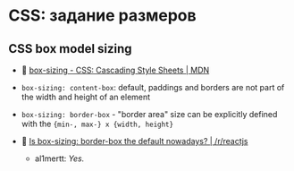 # CSS: задание размеров

## CSS box model sizing

- :beginner: [box-sizing - CSS: Cascading Style Sheets | MDN](https://developer.mozilla.org/en-US/docs/Web/CSS/box-sizing)

- `box-sizing: content-box`: default, paddings and borders are not part of the width and height of an element

- `box-sizing: border-box` - "border area" size can be explicitly defined with the `{min-, max-} x {width, height}`

- :speech_balloon: [Is box-sizing: border-box the default nowadays? | /r/reactjs](https://www.reddit.com/r/reactjs/comments/viweyu/is_boxsizing_borderbox_the_default_nowadays/)
	- al1mertt: _Yes._